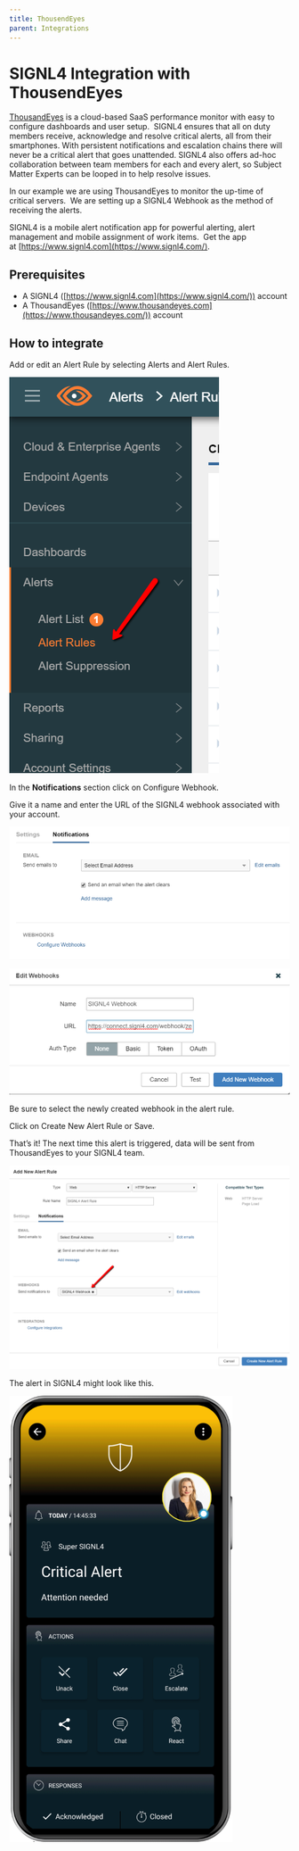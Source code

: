 ```yaml
---
title: ThousendEyes
parent: Integrations
---
```


# SIGNL4 Integration with ThousendEyes

[ThousandEyes](https://www.thousandeyes.com/) is a cloud-based SaaS performance monitor with easy to configure dashboards and user setup.  SIGNL4 ensures that all on duty members receive, acknowledge and resolve critical alerts, all from their smartphones. With persistent notifications and escalation chains there will never be a critical alert that goes unattended. SIGNL4 also offers ad-hoc collaboration between team members for each and every alert, so Subject Matter Experts can be looped in to help resolve issues.

In our example we are using ThousandEyes to monitor the up-time of critical servers.  We are setting up a SIGNL4 Webhook as the method of receiving the alerts.

SIGNL4 is a mobile alert notification app for powerful alerting, alert management and mobile assignment of work items.  Get the app at [https://www.signl4.com](https://www.signl4.com/).

## Prerequisites

- A SIGNL4 ([https://www.signl4.com](https://www.signl4.com/)) account
- A ThousandEyes ([https://www.thousandeyes.com](https://www.thousandeyes.com/)) account

## How to integrate

Add or edit an Alert Rule by selecting Alerts and Alert Rules.

![te_alert0](thousendeyes-alert1.png)

In the **Notifications** section click on Configure Webhook.

Give it a name and enter the URL of the SIGNL4 webhook associated with your account.

![ThousendEyes Webhook 1](thousendeyes-webhook1.png)

![ThousendEyes Webhook 2](thousendeyes-webhook2.png)

Be sure to select the newly created webhook in the alert rule.

Click on Create New Alert Rule or Save.

That’s it! The next time this alert is triggered, data will be sent from ThousandEyes to your SIGNL4 team.

![te_alert2](thousendeyes-alert2.png)

The alert in SIGNL4 might look like this.

![SIGNL4 Alert](signl4-alert.png)
